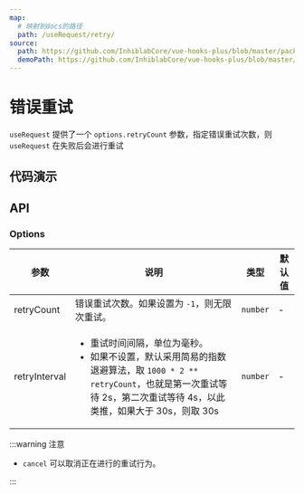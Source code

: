 ```yaml
---
map:
  # 映射到docs的路径
  path: /useRequest/retry/
source:
  path: https://github.com/InhiblabCore/vue-hooks-plus/blob/master/packages/hooks/src/useRequest/plugins/useRetryPlugin.ts
  demoPath: https://github.com/InhiblabCore/vue-hooks-plus/blob/master/packages/hooks/src/useRequest/docs/retry/demo/demo.vue
---
```


# 错误重试

`useRequest` 提供了一个 `options.retryCount` 参数，指定错误重试次数，则 `useRequest` 在失败后会进行重试

## 代码演示

<demo src="./demo/demo.vue"
  language="vue"
  title=""
  desc="请求错误重试三次,加上首次请求失败，所以最后为四次错误"> </demo>

## API

### Options

| 参数 | 说明 | 类型 | 默认值 |
| --- | --- | --- | --- |
| retryCount | 错误重试次数。如果设置为 `-1`，则无限次重试。 | `number` | - |
| retryInterval | <ul><li>重试时间间隔，单位为毫秒。</li><li>如果不设置，默认采用简易的指数退避算法，取 `1000 * 2 ** retryCount`，也就是第一次重试等待 2s，第二次重试等待 4s，以此类推，如果大于 30s，则取 30s </li></ul> | `number` | - |

:::warning 注意

- `cancel` 可以取消正在进行的重试行为。

:::
